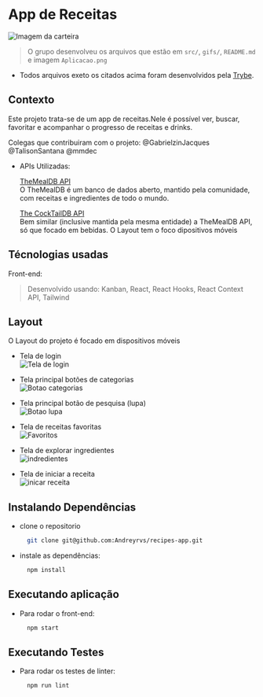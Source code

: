# App de Receitas

![Imagem da carteira](./Aplicacao.png)

> O grupo desenvolveu os arquivos que estão em `src/`, `gifs/`, `README.md` e imagem `Aplicacao.png`

* Todos arquivos exeto os citados acima foram desenvolvidos pela [Trybe](https://www.betrybe.com/).

## Contexto

Este projeto trata-se de um app de receitas.Nele é possível ver, buscar, favoritar e acompanhar o progresso de receitas e drinks.

Colegas que contribuiram com o projeto:
@GabrielzinJacques
@TalisonSantana
@mmdec

* APIs Utilizadas:

  [TheMealDB API](https://www.themealdb.com/api.php)
  </br>O TheMealDB é um banco de dados aberto, mantido pela comunidade, com receitas e ingredientes de todo o mundo.

  [The CockTailDB API](https://www.thecocktaildb.com/api.php)
  </br>Bem similar (inclusive mantida pela mesma entidade) a TheMealDB API, só que focado em bebidas.
  O Layout tem o foco dipositivos móveis

## Técnologias usadas

Front-end:
> Desenvolvido usando: Kanban, React, React Hooks, React Context API, Tailwind

## Layout

O Layout do projeto é focado em dispositivos móveis

* Tela de login </br>
  ![Tela de login](./gifs/01-Login.gif)

* Tela principal botões de categorias </br>
  ![Botao categorias](./gifs/02-foods-drinks-foods.gif)

* Tela principal botão de pesquisa (lupa) </br>
  ![Botao lupa](./gifs/03-LupaSearch-finish-Recipe.gif)

* Tela de receitas favoritas </br>
  ![Favoritos](./gifs/04-Favorite.gif)

* Tela de explorar ingredientes </br>
 ![indredientes](./gifs/05-Final.gif)

* Tela de iniciar a receita </br>
  ![inicar receita](./gifs/Checkbox2-0.gif)

## Instalando Dependências

* clone o repositorio

  ```bash
    git clone git@github.com:Andreyrvs/recipes-app.git
  ```

* instale as dependências:

  ```bash
    npm install
  ```

## Executando aplicação

* Para rodar o front-end:

  ```bash
    npm start
  ```

## Executando Testes

* Para rodar os testes de linter:

  ```bash
    npm run lint
  ```
